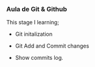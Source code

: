### Aula de Git & Github

This stage I learning;

- Git initalization 

- Git Add and Commit changes 

- Show commits log.